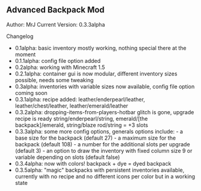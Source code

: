 Advanced Backpack Mod
---------------------

Author: MrJ
Current Version: 0.3.3alpha










Changelog
- 0.1alpha: basic inventory mostly working, nothing special there at the moment
- 0.1.1alpha: config file option added
- 0.2alpha: working with Minecraft 1.5
- 0.2.1alpha: container gui is now modular, different inventory sizes possible, needs some tweaking
- 0.3alpha: inventories with variable sizes now available, config file option coming soon
- 0.3.1alpha: recipe added: leather/enderpearl/leather, leather/chest/leather, leather/emerald/leather
- 0.3.2alpha: dropping-items-from-players-hotbar glitch is gone, upgrade recipe is ready
				string/enderpearl/string, emerald/[the backpack]/emerald, string/blaze rod/string = +3 slots
- 0.3.3alpha: some more config options, generals options include:
				- a base size for the backpack (default 27)
				- a maximum size for the backpack (default 108)
				- a number for the additional slots per upgrade (default 3)
				- an option to draw the inventory with fixed column size 9 or variable depending on slots (default false)
- 0.3.4alpha: now with colors! backpack + dye = dyed backpack
- 0.3.5alpha: "magic" backpacks with persistent inventories available, currently with no recipe and no different icons per color but in a working state